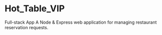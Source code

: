 # Hot_Table_VIP
Full-stack App
A Node & Express web application for managing restaurant reservation requests.
